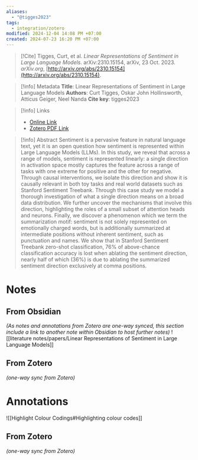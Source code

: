 ```yaml
---
aliases:
  - "@tigges2023"
tags:
  - integration/zotero
modified: 2024-12-04 14:08 PM +07:00
created: 2024-07-23 16:20 PM +07:00
---
```

> [!Cite]
> Tigges, Curt, et al. _Linear Representations of Sentiment in Large Language Models_. arXiv:2310.15154, arXiv, 23 Oct. 2023. _arXiv.org_, [http://arxiv.org/abs/2310.15154](http://arxiv.org/abs/2310.15154).

> [!info] Metadata
> **Title**: Linear Representations of Sentiment in Large Language Models
> **Authors**: Curt Tigges, Oskar John Hollinsworth, Atticus Geiger, Neel Nanda
> **Cite key**: tigges2023

>[!info] Links
>
> - [Online Link](http://arxiv.org/abs/2310.15154)
> - [Zotero PDF Link](zotero://select/library/items/S7Z4VBBA)

> [!info] Abstract
> Sentiment is a pervasive feature in natural language text, yet it is an open question how sentiment is represented within Large Language Models (LLMs). In this study, we reveal that across a range of models, sentiment is represented linearly: a single direction in activation space mostly captures the feature across a range of tasks with one extreme for positive and the other for negative. Through causal interventions, we isolate this direction and show it is causally relevant in both toy tasks and real world datasets such as Stanford Sentiment Treebank. Through this case study we model a thorough investigation of what a single direction means on a broad data distribution. We further uncover the mechanisms that involve this direction, highlighting the roles of a small subset of attention heads and neurons. Finally, we discover a phenomenon which we term the summarization motif: sentiment is not solely represented on emotionally charged words, but is additionally summarized at intermediate positions without inherent sentiment, such as punctuation and names. We show that in Stanford Sentiment Treebank zero-shot classification, 76% of above-chance classification accuracy is lost when ablating the sentiment direction, nearly half of which (36%) is due to ablating the summarized sentiment direction exclusively at comma positions.

# Notes
## From Obsidian
_(As notes and annotations from Zotero are one-way synced, this section include a link to another note within Obsidian to host further notes)_
![[literature notes/papers/Linear Representations of Sentiment in Large Language Models]]
## From Zotero
_(one-way sync from Zotero)_

# Annotations
![[Highlight Colour Codings#Highlighting colour codes]]
## From Zotero
_(one-way sync from Zotero)_